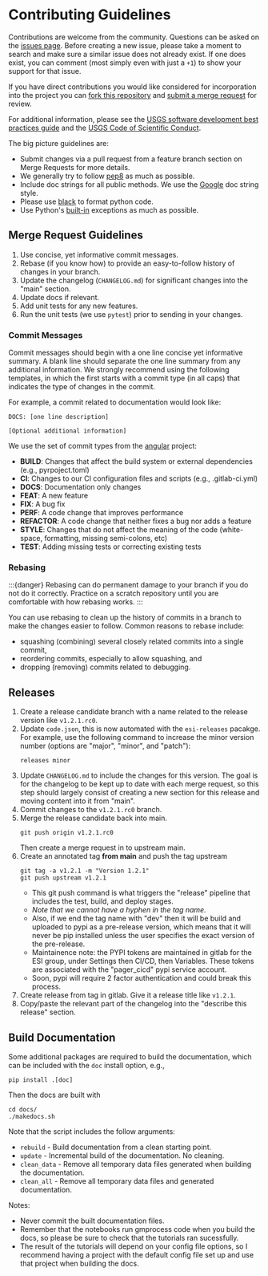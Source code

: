 # Contributing Guidelines

Contributions are welcome from the community. Questions can be asked on the
[issues page][1]. Before creating a new issue, please take a moment to search
and make sure a similar issue does not already exist. If one does exist, you
can comment (most simply even with just a `+1`) to show your support for that
issue.

If you have direct contributions you would like considered for incorporation
into the project you can [fork this repository][2] and
[submit a merge request][3] for review.

For additional information, please see the [USGS software development best
practices guide][4] and the [USGS Code of Scientific Conduct][5]. 

The big picture guidelines are: 

- Submit changes via a pull request from a feature branch section on Merge Requests for more details.
- We generally try to follow [pep8](https://www.python.org/dev/peps/pep-0008/) as much as possible.
- Include doc strings for all public methods. We use the [Google][6] doc string style.
- Please use [black][7] to format python code.
- Use Python's [built-in][8] exceptions as much as possible.


## Merge Request Guidelines

1. Use concise, yet informative commit messages.
2. Rebase (if you know how) to provide an easy-to-follow history of changes in your branch.
3. Update the changelog (`CHANGELOG.md`) for significant changes into the "main" section.
4. Update docs if relevant.
5. Add unit tests for any new features.
6. Run the unit tests (we use ``pytest``) prior to sending in your changes.

### Commit Messages

Commit messages should begin with a one line concise yet informative summary.
A blank line should separate the one line summary from any additional information.
We strongly recommend using the following templates, in which the first starts with
a commit type (in all caps) that indicates the type of changes in the commit.

For example, a commit related to documentation would look like:

```
DOCS: [one line description]

[Optional additional information]
```

We use the set of commit types from the [angular][9] project:
* **BUILD**: Changes that affect the build system or external dependencies (e.g., pyrpoject.toml)
* **CI**: Changes to our CI configuration files and scripts (e.g., .gitlab-ci.yml)
* **DOCS**: Documentation only changes
* **FEAT**: A new feature
* **FIX**: A bug fix
* **PERF**: A code change that improves performance
* **REFACTOR**: A code change that neither fixes a bug nor adds a feature
* **STYLE**: Changes that do not affect the meaning of the code (white-space, formatting, missing semi-colons, etc)
* **TEST**: Adding missing tests or correcting existing tests


### Rebasing

:::{danger}
Rebasing can do permanent damage to your branch if you do not do it correctly.
Practice on a scratch repository until you are comfortable with how rebasing works.
:::

You can use rebasing to clean up the history of commits in a branch to make the changes easier to follow.
Common reasons to rebase include:

* squashing (combining) several closely related commits into a single commit,
* reordering commits, especially to allow squashing, and
* dropping (removing) commits related to debugging.


## Releases

1. Create a release candidate branch with a name related to the release version like `v1.2.1.rc0`.
2. Update `code.json`, this is now automated with the `esi-releases` pacakge. For example, use the following command to increase the minor version number (options are "major", "minor", and "patch"):
   ```
   releases minor
   ```
3. Update `CHANGELOG.md` to include the changes for this version. The goal is for the changelog to be kept up to date with each merge request, so this step should largely consist of creating a new section for this release and moving content into it from "main". 
4. Commit changes to the `v1.2.1.rc0` branch.
5. Merge the release candidate back into main. 
   ```
   git push origin v1.2.1.rc0
   ```
   Then create a merge request in to upstream main.
6. Create an annotated tag **from main** and push the tag upstream
   ```
   git tag -a v1.2.1 -m "Version 1.2.1"
   git push upstream v1.2.1
   ```
   - This git push command is what triggers the "release" pipeline that includes the test, build, and deploy stages.
   - *Note that we cannot have a hyphen in the tag name.* 
   - Also, if we end the tag name with "dev" then it will be build and uploaded to pypi as a pre-release version, which means that it will never be pip installed unless the user specifies the exact version of the pre-release.
   - Maintainence note: the PYPI tokens are maintained in gitlab for the ESI group, under Settings then CI/CD, then Variables. These tokens are associated with the "pager_cicd" pypi service account.  
   - Soon, pypi will require 2 factor authentication and could break this process.
7. Create release from tag in gitlab. Give it a release title like `v1.2.1`.
8. Copy/paste the relevant part of the changelog into the "describe this release" section.


## Build Documentation

Some additional packages are required to build the documentation, which can be included
with the `doc` install option, e.g.,

```
pip install .[doc]
```

Then the docs are built with

```
cd docs/
./makedocs.sh
```

Note that the script includes the follow arguments:
 - `rebuild` - Build documentation from a clean starting point.
 - `update` - Incremental build of the documentation. No cleaning.
 - `clean_data` - Remove all temporary data files generated when building the documentation.
 - `clean_all` - Remove all temporary data files and generated documentation.


Notes:
 - Never commit the built documentation files.
 - Remember that the notebooks run gmprocess code when you build the docs, 
   so please be sure to check that the tutorials ran sucessfully. 
 - The result of the tutorials will depend on your config file options, 
   so I recommend having a project with the default config file set up 
   and use that project when building the docs. 


[1]: https://code.usgs.gov/ghsc/esi/groundmotion-processing/issues
[2]: https://docs.gitlab.com/ee/user/project/repository/forking_workflow.html
[3]: https://docs.gitlab.com/ee/user/project/merge_requests/
[4]: https://www.usgs.gov/products/software/software-management
[5]: https://www.usgs.gov/about/organization/science-support/science-quality-and-integrity/fundamental-science-practices
[6]: https://sphinxcontrib-napoleon.readthedocs.io/en/latest/example_google.html
[7]: https://github.com/psf/black
[8]: https://docs.python.org/3.8/library/exceptions.html#built-in-exceptions
[9]: https://github.com/angular/angular/blob/22b96b9/CONTRIBUTING.md#type